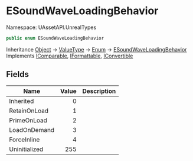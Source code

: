 # ESoundWaveLoadingBehavior

Namespace: UAssetAPI.UnrealTypes

```csharp
public enum ESoundWaveLoadingBehavior
```

Inheritance [Object](https://docs.microsoft.com/en-us/dotnet/api/system.object) → [ValueType](https://docs.microsoft.com/en-us/dotnet/api/system.valuetype) → [Enum](https://docs.microsoft.com/en-us/dotnet/api/system.enum) → [ESoundWaveLoadingBehavior](./uassetapi.unrealtypes.esoundwaveloadingbehavior.md)<br>
Implements [IComparable](https://docs.microsoft.com/en-us/dotnet/api/system.icomparable), [IFormattable](https://docs.microsoft.com/en-us/dotnet/api/system.iformattable), [IConvertible](https://docs.microsoft.com/en-us/dotnet/api/system.iconvertible)

## Fields

| Name | Value | Description |
| --- | --: | --- |
| Inherited | 0 |  |
| RetainOnLoad | 1 |  |
| PrimeOnLoad | 2 |  |
| LoadOnDemand | 3 |  |
| ForceInline | 4 |  |
| Uninitialized | 255 |  |
